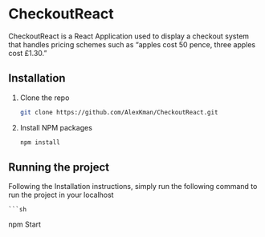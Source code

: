 # CheckoutReact

CheckoutReact is a React Application used to display a checkout system that handles pricing schemes such as “apples cost 50 pence, three apples cost £1.30.”

## Installation

1. Clone the repo
   ```sh
   git clone https://github.com/AlexKman/CheckoutReact.git
   ```
2. Install NPM packages
   ```sh
   npm install
   ```

## Running the project

Following the Installation instructions, simply run the following command to run the project in your localhost

    ```sh

npm Start
```
